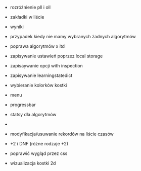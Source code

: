 
- rozróżnienie pll i oll
- zakładki w liście
- wyniki
- przypadek kiedy nie mamy wybranych żadnych algorytmów

- poprawa algorytmów x itd

- zapisywanie ustawień poprzez local storage
- zapisaywanie opcji with inspection
- zapisywanie learningstatedict

- wybieranie kolorków kostki
- menu

- progressbar

- statsy dla algorytmów
- 

- modyfikacja/usuwanie rekordów na liście czasów
- +2 i DNF (różne rodzaje +2)

- poprawić wygląd przez css

- wizualizacja kostki 2d